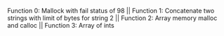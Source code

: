 Function 0: Mallock with fail status of 98 ||
Function 1: Concatenate two strings with limit of bytes for string 2 ||
Function 2: Array memory malloc and calloc ||
Function 3: Array of ints